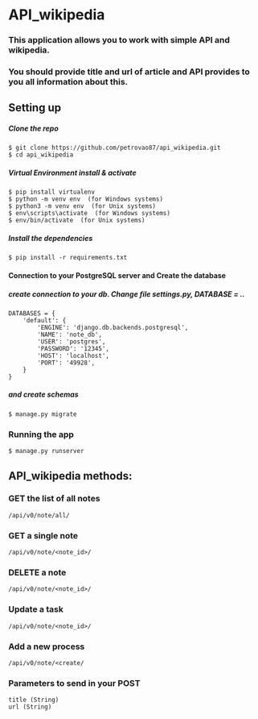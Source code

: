 # API_wikipedia

### This application allows you to work with simple API and wikipedia. 
### You should provide title and url of article and API provides to you all information about this.

## Setting up


##### Clone the repo

```
$ git clone https://github.com/petrovao87/api_wikipedia.git
$ cd api_wikipedia
```

##### Virtual Environment install & activate
```
$ pip install virtualenv
$ python -m venv env  (for Windows systems)
$ python3 -m venv env  (for Unix systems)
$ env\scripts\activate  (for Windows systems)
$ env/bin/activate  (for Unix systems)
```

##### Install the dependencies

```
$ pip install -r requirements.txt
```

#### Connection to your PostgreSQL server and Create the database 

##### create connection to your db. Change file settings.py, DATABASE = ..
```
DATABASES = {
    'default': {
        'ENGINE': 'django.db.backends.postgresql',
        'NAME': 'note_db',
        'USER': 'postgres',
        'PASSWORD': '12345',
        'HOST': 'localhost',
        'PORT': '49928',
    }
}
```
##### and create schemas
```
$ manage.py migrate
```

### Running the app
```
$ manage.py runserver
```

## API_wikipedia methods:

### GET the list of all notes
```
/api/v0/note/all/
```

### GET a single note
```
/api/v0/note/<note_id>/
```

### DELETE a note
```
/api/v0/note/<note_id>/
```

### Update a task

```
/api/v0/note/<note_id>/
```

### Add a new process
```
/api/v0/note/<create/
```
### Parameters to send in your POST 
```
title (String)
url (String)
```